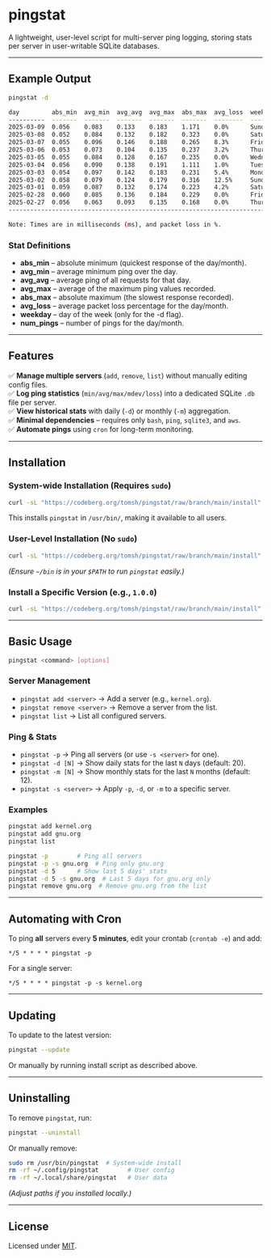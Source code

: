# pingstat

A lightweight, user-level script for multi-server ping logging, storing stats per server in user-writable SQLite databases.

---

## Example Output

```bash
pingstat -d
```

```bash
day         abs_min  avg_min  avg_avg  avg_max  abs_max  avg_loss  weekday    num_pings
----------  -------  -------  -------  -------  -------  --------  ---------  ---------
2025-03-09  0.056    0.083    0.133    0.183    1.171    0.0%      Sunday     56       
2025-03-08  0.052    0.084    0.132    0.182    0.323    0.0%      Saturday   96       
2025-03-07  0.055    0.096    0.146    0.188    0.265    8.3%      Friday     96       
2025-03-06  0.053    0.073    0.104    0.135    0.237    3.2%      Thursday   94       
2025-03-05  0.055    0.084    0.128    0.167    0.235    0.0%      Wednesday  96       
2025-03-04  0.056    0.090    0.138    0.191    1.111    1.0%      Tuesday    96       
2025-03-03  0.054    0.097    0.142    0.183    0.231    5.4%      Monday     37       
2025-03-02  0.058    0.079    0.124    0.179    0.316    12.5%     Sunday     24       
2025-03-01  0.059    0.087    0.132    0.174    0.223    4.2%      Saturday   24       
2025-02-28  0.060    0.085    0.136    0.184    0.229    0.0%      Friday     28       
2025-02-27  0.056    0.063    0.093    0.135    0.168    0.0%      Thursday   4        
-------------------------------------------------------------------------------------

Note: Times are in milliseconds (ms), and packet loss in %.
```

### **Stat Definitions**

- **abs_min** – absolute minimum (quickest response of the day/month).
- **avg_min** – average minimum ping over the day.
- **avg_avg** – average ping of all requests for that day.
- **avg_max** – average of the maximum ping values recorded.
- **abs_max** – absolute maximum (the slowest response recorded).
- **avg_loss** – average packet loss percentage for the day/month.
- **weekday** – day of the week (only for the -d flag).
- **num_pings** – number of pings for the day/month.

---

## Features

✅ **Manage multiple servers** (`add`, `remove`, `list`) without manually editing config files.  
✅ **Log ping statistics** (`min/avg/max/mdev/loss`) into a dedicated SQLite `.db` file per server.  
✅ **View historical stats** with daily (`-d`) or monthly (`-m`) aggregation.  
✅ **Minimal dependencies** – requires only `bash`, `ping`, `sqlite3`, and `aws`.  
✅ **Automate pings** using `cron` for long-term monitoring.  

---

## Installation

### **System-wide Installation** (Requires `sudo`)

```bash
curl -sL "https://codeberg.org/tomsh/pingstat/raw/branch/main/install" | sudo bash
```

This installs `pingstat` in `/usr/bin/`, making it available to all users.

### **User-Level Installation** (No `sudo`)

```bash
curl -sL "https://codeberg.org/tomsh/pingstat/raw/branch/main/install" | bash
```
*(Ensure `~/bin` is in your `$PATH` to run `pingstat` easily.)*

### **Install a Specific Version** (e.g., `1.0.0`)

```bash
curl -sL "https://codeberg.org/tomsh/pingstat/raw/branch/main/install" | sudo bash -s -- 0.0.1
```

---

## Basic Usage

```bash
pingstat <command> [options]
```

### **Server Management**
- `pingstat add <server>` → Add a server (e.g., `kernel.org`).  
- `pingstat remove <server>` → Remove a server from the list.  
- `pingstat list` → List all configured servers.  

### **Ping & Stats**
- `pingstat -p` → Ping all servers (or use `-s <server>` for one).  
- `pingstat -d [N]` → Show daily stats for the last `N` days (default: 20).  
- `pingstat -m [N]` → Show monthly stats for the last `N` months (default: 12).  
- `pingstat -s <server>` → Apply `-p`, `-d`, or `-m` to a specific server.  

### **Examples**
```bash
pingstat add kernel.org
pingstat add gnu.org
pingstat list
```

```bash
pingstat -p        # Ping all servers
pingstat -p -s gnu.org  # Ping only gnu.org
pingstat -d 5      # Show last 5 days' stats
pingstat -d 5 -s gnu.org  # Last 5 days for gnu.org only
pingstat remove gnu.org  # Remove gnu.org from the list
```

---

## Automating with Cron

To ping **all** servers every **5 minutes**, edit your crontab (`crontab -e`) and add:

```cron
*/5 * * * * pingstat -p
```

For a single server:

```cron
*/5 * * * * pingstat -p -s kernel.org
```

---

## Updating

To update to the latest version:

```bash
pingstat --update
```

Or manually by running install script as described above.

---

## Uninstalling

To remove `pingstat`, run:

```bash
pingstat --uninstall
```

Or manually remove:

```bash
sudo rm /usr/bin/pingstat  # System-wide install
rm -rf ~/.config/pingstat        # User config
rm -rf ~/.local/share/pingstat   # User data
```
*(Adjust paths if you installed locally.)*

---

## License

Licensed under [MIT](LICENSE).
